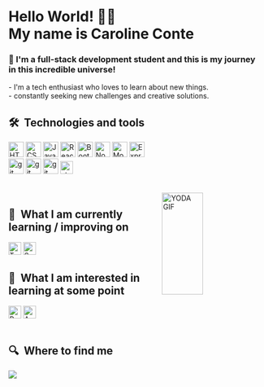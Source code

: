 ### <h1> Hello World! 👋🏻 <br> My name is Caroline Conte </h1>
 
 <h3>🔭 I'm a full-stack development student and this is my journey in this incredible universe!</h3> 
   - I'm a tech enthusiast who loves to learn about new things. <br>
   -  constantly seeking new challenges and creative solutions.

## 🛠  Technologies and tools
<div style="display: inline_block">
<img src="https://img.shields.io/badge/HTML5-282C34?logo=html5&logoColor=E34F26" alt="HTML5 logo" title="HTML5" height="30" />
<img src="https://img.shields.io/badge/CSS3-282C34?logo=css3&logoColor=1572B6" alt="CSS3 logo" title="CSS3" height="30" />
<img src="https://img.shields.io/badge/JavaScript-282C34?logo=javascript&logoColor=F7DF1E" alt="JavaScript logo" title="JavaScript" height="30" />
<img src="https://img.shields.io/badge/React-282C34?logo=react&logoColor=61DAFB " alt="React logo" title="React" height="30" />
<img src="https://img.shields.io/badge/Bootstrap-282C34?logo=bootstrap&logoColor=7952B3" alt="Bootstrap logo" title="git" height="30" />
<img src="https://img.shields.io/badge/Node.js-282C34?logo=node.js&logoColor=339933" alt="Node.js logo" title="Node.js" height="30" />
<img src="https://img.shields.io/badge/MongoDB-282C34?logo=mongoDB&logoColor=47A248" alt="MongoDB logo" title="Node.js" height="30" />
<img src="https://img.shields.io/badge/Express-282C34?logo=express&logoColor=FFFFFF" alt="Express.js logo" title="Express.js" height="30" />
<br>
<img src="https://img.shields.io/badge/Git-282C34?logo=git&logoColor=F05032" alt="git logo" title="git" height="30" />
<img src="https://img.shields.io/badge/GitHub-282C34?logo=github&logoColor=181717" alt="git logo" title="git" height="30" />
<img src="https://img.shields.io/badge/Figma-282C34?logo=figma&logoColor=#24E1E" alt="git logo" title="git" height="30" />
<img src="https://img.shields.io/static/v1?label=&message=styled-components&color=282C34&logo=styled-components&logoColor=DB7093" alt="styled-components logo" title="styled-components" height="25" />
</div>
<br><br>

 <img  src="https://media1.tenor.com/m/udYl1CJgloUAAAAd/yoda-star-wars.gif" alt="YODA GIF" width="40%" height="200" align="right">
 
## 📖  What I am currently learning / improving on
<div style="display: inline_block">
<img src="https://img.shields.io/badge/TypeScript-282C34?logo=typescript&logoColor=3178C6" alt="TypeScript logo" title="TypeScript" height="25" />
<img src="https://img.shields.io/badge/Sass-282C34?logo=sass&logoColor=CC6699" alt="Sass logo" title="Sass" height="25" />
</div>

## 👾  What I am interested in learning at some point
<div style="display: inline_block">
<img src="https://img.shields.io/badge/React Native-282C34?logo=react&logoColor=61DAFB" alt="React Native logo" title="React Native" height="25" />
<img src="https://img.shields.io/badge/Angular-282C34?logo=angular&logoColor=0F0F11" alt="Angular logo" title="React Native" height="25" />
</div>
<br>

## 🔍  Where to find me
  <a href="https://www.linkedin.com/in/caroline-conte-da-silva-368375241" target="_blank"><img src="https://img.shields.io/badge/-LinkedIn-%230077B5?style=for-the-badge&logo=linkedin&logoColor=white" target="_blank"></a>  
